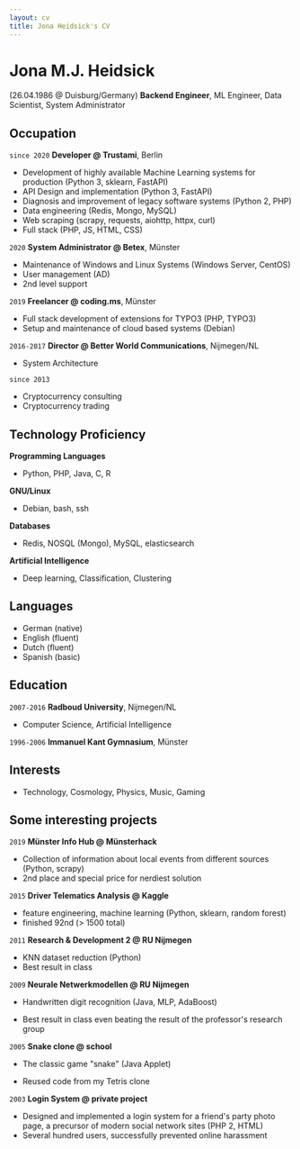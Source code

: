 ```yaml
---
layout: cv
title: Jona Heidsick's CV
---
```

# Jona M.J. Heidsick 
(26.04.1986 @ Duisburg/Germany)
__Backend Engineer__, ML Engineer, Data Scientist, System Administrator <!--, Computer Enthousiast, Technician-->

<!--
<div id="webaddress">
<a href="jona.heidsick@gmail.com">jona.heidsick@gmail.com</a>
</div>
-->


## Occupation

`since 2020` 
__Developer @ Trustami__, Berlin

- Development of highly available Machine Learning systems for production (Python 3, sklearn, FastAPI)
- API Design and implementation (Python 3, FastAPI)
- Diagnosis and improvement of legacy software systems (Python 2, PHP)
- Data engineering (Redis, Mongo, MySQL)
- Web scraping (scrapy, requests, aiohttp, httpx, curl)
- Full stack (PHP, JS, HTML, CSS)

`2020`
__System Administrator @ Betex__, Münster

- Maintenance of Windows and Linux Systems (Windows Server, CentOS)
- User management (AD)
- 2nd level support

`2019`
__Freelancer @ coding.ms__, Münster

- Full stack development of extensions for TYPO3 (PHP, TYPO3)
- Setup and maintenance of cloud based systems (Debian)

`2016-2017`
__Director @ Better World Communications__, Nijmegen/NL
- System Architecture

`since 2013`
- Cryptocurrency consulting
- Cryptocurrency trading


## Technology Proficiency

__Programming Languages__
- Python, PHP, Java, C, R

__GNU/Linux__
- Debian, bash, ssh

__Databases__
- Redis, NOSQL (Mongo), MySQL, elasticsearch

__Artificial Intelligence__
- Deep learning, Classification, Clustering


## Languages

- German (native)
- English (fluent)
- Dutch (fluent)
- Spanish (basic)


## Education

`2007-2016`
__Radboud University__, Nijmegen/NL
- Computer Science, Artificial Intelligence

`1996-2006`
__Immanuel Kant Gymnasium__, Münster


## Interests

- Technology, Cosmology, Physics, Music, Gaming


## Some interesting projects

`2019`
__Münster Info Hub @ Münsterhack__
- Collection of information about local events from different sources (Python, scrapy)
- 2nd place and special price for nerdiest solution

`2015`
__Driver Telematics Analysis @ Kaggle__
- feature engineering, machine learning (Python, sklearn, random forest)
- finished 92nd (> 1500 total)
<!-- - setup a server with jupyterhub to enable team members -->

`2011`
__Research & Development 2 @ RU Nijmegen__
- KNN dataset reduction (Python)
- Best result in class

`2009`
__Neurale Netwerkmodellen @ RU Nijmegen__
- Handwritten digit recognition (Java, MLP, AdaBoost)
<!-- - Implementation of a Multi Layer Perceptron (MLP) + AdaBoost for MLP -->
- Best result in class even beating the result of the professor's research group

`2005`
__Snake clone @ school__
- The classic game "snake" (Java Applet)
<!-- - Implemented as a Java Applet -->
- Reused code from my Tetris clone

<!--
`2004`
__Tetris clone @ school__
- Implemented as a Java Applet
-->

`2003`
__Login System @ private project__
- Designed and implemented a login system for a friend's party photo page, a precursor of modern social network sites (PHP 2, HTML)
- Several hundred users, successfully prevented online harassment


<!-- ### Footer

Last updated: May 2021 -->


